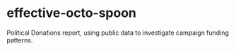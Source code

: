 # effective-octo-spoon
Political Donations report, using public data to investigate campaign funding patterns. 
